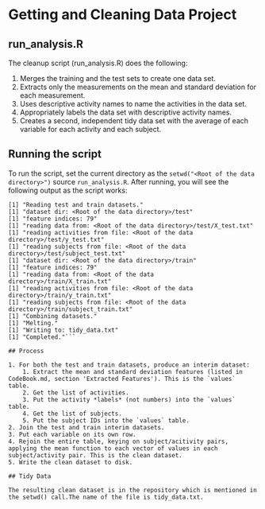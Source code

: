 # Getting and Cleaning Data Project

## run_analysis.R

The cleanup script (run_analysis.R) does the following:

1. Merges the training and the test sets to create one data set.
2. Extracts only the measurements on the mean and standard deviation for each measurement. 
3. Uses descriptive activity names to name the activities in the data set.
4. Appropriately labels the data set with descriptive activity names. 
5. Creates a second, independent tidy data set with the average of each variable for each activity and each subject. 

## Running the script


To run the script, set the current directory as the `setwd("<Root of the data directory>")`
source `run_analysis.R`. After running, you will see the following output as the script works:

```
[1] "Reading test and train datasets."
[1] "dataset dir: <Root of the data directory>/test"
[1] "feature indices: 79"
[1] "reading data from: <Root of the data directory>/test/X_test.txt"
[1] "reading activities from file: <Root of the data directory>/test/y_test.txt"
[1] "reading subjects from file: <Root of the data directory>/test/subject_test.txt"
[1] "dataset dir: <Root of the data directory>/train"
[1] "feature indices: 79"
[1] "reading data from: <Root of the data directory>/train/X_train.txt"
[1] "reading activities from file: <Root of the data directory>/train/y_train.txt"
[1] "reading subjects from file: <Root of the data directory>/train/subject_train.txt"
[1] "Combining datasets."
[1] "Melting."
[1] "Writing to: tidy_data.txt"
[1] "Completed."```

## Process

1. For both the test and train datasets, produce an interim dataset:
    1. Extract the mean and standard deviation features (listed in CodeBook.md, section 'Extracted Features'). This is the `values` table.
    2. Get the list of activities.
    3. Put the activity *labels* (not numbers) into the `values` table.
    4. Get the list of subjects.
    5. Put the subject IDs into the `values` table.
2. Join the test and train interim datasets.
3. Put each variable on its own row.
4. Rejoin the entire table, keying on subject/acitivity pairs, applying the mean function to each vector of values in each subject/activity pair. This is the clean dataset.
5. Write the clean dataset to disk.

## Tidy Data

The resulting clean dataset is in the repository which is mentioned in the setwd() call.The name of the file is tidy_data.txt.

